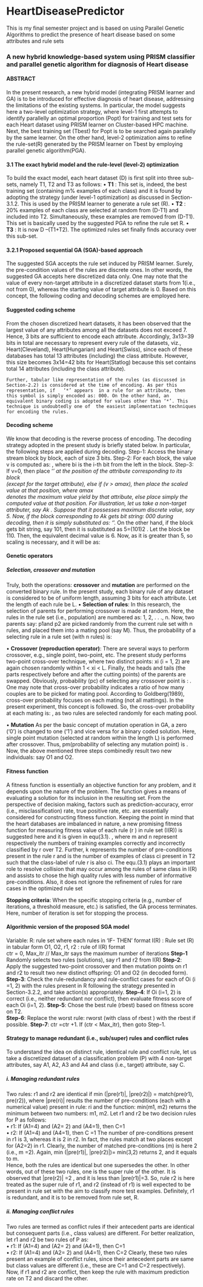 # HeartDiseasePredictor
This is my final semester project and is based on using Parallel Genetic Algorithms to predict the presence of heart disease based on some attributes and rule sets

### A new hybrid knowledge-based system using PRISM classifier and  parallel genetic algorithm for diagnosis of  Heart disease
#### ABSTRACT     
In the present  research, a new hybrid model (integrating PRISM learner and GA) is to be  introduced for effective diagnosis of heart disease, addressing the limitations of the existing systems. In particular, the model suggests  here a two-level optimization strategy, where level-1 first attempts to identify parallelly an optimal proportion (Popt) for  training and test sets for each Heart dataset  using PRISM learner on Cluster-based HPC machine. Next, the best training set (Tbest)  for  Popt  is to be searched again parallelly by the same learner. On the other hand, level-2 optimization aims to refine the rule-set(R) generated by the PRISM learner on Tbest by employing parallel genetic algorithm(PGA). 



#### 3.1 The exact hybrid model and the rule-level (level-2)  optimization
To build the exact model, each heart dataset (D) is first split into three sub-sets, namely T1, T2 and T3  as follows:
•	**T1** :  This set is, indeed, the best training set (containing m% examples of each class) and it is  found by adopting the strategy (under level-1 optimization) as discussed in Section-3.1.2.  This is used by the PRISM learner to generate a rule set (R).
•	**T2** :  20% examples of  each class  are  selected  at random from (D-T1) and included into T2. Simultaneously, these examples are removed  from (D-T1).  This set is basically used by the suggested PGA to refine the rule set R.
•	 **T3** : It is  now  D –(T1+T2). The optimized rules set finally finds accuracy over this sub-set.


#### 3.2.1 Proposed sequential GA (SGA)-based approach
The suggested SGA accepts the rule set induced by PRISM learner. Surely, the pre-condition values of the rules are discrete ones. In other words, the suggested GA accepts here discretized data only. One may note that the value of every non-target attribute in a discretized dataset starts from 1(i.e., not from 0), whereas the starting value of target attribute is 0. Based on this concept, the following coding and decoding schemes are employed here.



#### Suggested coding scheme
From the chosen discretized heart datasets, it has been observed that the largest value of any attributes among all the datasets does not exceed 7. Hence, 3 bits are sufficient to encode each attribute. Accordingly,  3x13=39 bits in total are necessary to represent every rule of the datasets, viz., Heart(Cleveland), Heart(Hungarian) and Heart(Swiss), since each of these databases has total 13 attributes (including) the class attribute. However, this size becomes 3x14=42 bits for Heart(Statlog) because this set contains total 14 attributes (including the class attribute).
    
    Further, tabular like representation of the rules (as discussed in Section-2.2) is considered at the time of encoding. As per this representation, if   ‘*’ appears  in a rule for an attribute, then this symbol is simply encoded as: 000. On the other hand, an equivalent binary coding is adopted for values other than ‘*’. This technique is undoubtedly one of  the easiest implementation techniques for encoding the rules.
    
    
    
#### Decoding scheme
We know that decoding is the reverse process of encoding. The decoding strategy adopted in the present study is briefly stated below. In particular, the following steps are applied during decoding.
   Step-1:   Access the binary stream block by block, each of size 3 bits.
   Step-2: For each block, the value v is computed as:  , where bi  is the i-th bit from the left in 
                the block.
   Step-3: If v=0, then place ‘*’ at the position of the attribute corresponding to its block     
                                                                                        (except for the target attribute),
        else   if  (v > amax),  then place the scaled value   at that position, where amax      
           denotes the maximum value yield by that attribute,
             else place simply the  computed value at that position.
For illustration, let us take a non-target  attributer, say Ak . Suppose that it possesses maximum discrete value, say 5. Now, if  the block corresponding to Ak  gets bit string: 000 during decoding, then it is simply substituted as: ‘*’. On the other hand, if the block gets bit string, say 101, then it is substituted as 5=(101)2 . Let the  block be  110. Then, the equivalent decimal value is 6. Now, as it is greater than 5,  so scaling is necessary, and it will be as:
                                                                                         




#### Genetic  operators
##### Selection,  crossover  and mutation
Truly, both the operations: **crossover** and **mutation** are performed on the converted binary rule. In the  present study,  each  binary rule  of  any dataset  is  considered  to  be  of  uniform  length,  assuming  3 bits  for  each  attribute. Let the length of each rule be L.
•	**Selection of rules**:    In  this  research,  the  selection  of  parents  for  performing  crossover is  made at  random.  Here, the rules  in  the  rule  set (i.e.,  population)  are numbered as:  1,  2,  .  .  ., n.  Now,  two  parents  say:  p1and  p2  are  picked randomly  from  the  current  rule  set with n  rules,  and  placed  them  into  a  mating  pool (say M).  Thus, the probability of a selecting rule in a rule set (with n rules) is: 

•	**Crossover (reproduction operator)**:  There are several ways to perform crossover, e.g., single point, two-point, etc.  The  present study performs  two-point cross-over technique, where two  distinct points: xi  (i  =  1,  2)  are  again chosen randomly  within  1  <  xi <  L.  Finally,  the heads  and  tails  (the  parts  respectively  before  and  after  the  cutting points)  of  the  parents  are  swapped. Obviously, probability (pc) of selecting any crossover point is : .  One may note that cross-over probability indicates a ratio of how many  couples are to be picked for mating pool. According to Goldberg(1989), cross-over probability focuses on each mating (not all mattings). In the present experiment, this concept is followed. So, the cross-over probability  at each mating is:  , as two rules are selected randomly for each mating pool.

•	**Mutation**    As per the basic concept of mutation operation in GA,  a  zero  (‘0’)  is  changed  to  one  (‘1’)  and vice  versa  for a binary coded solution.  Here, single point  mutation (selected at random within the length L) is performed after crossover. Thus, pm(probability of selecting any mutation point) is   .  Now, the above mentioned three steps combinedly result two  new  individuals: say  O1   and  O2.


#### Fitness function 
A fitness  function  is  essentially  an objective  function  for  any problem, and it depends upon  the nature of the problem. The function gives  a  means  of  evaluating a solution for its inclusion in the resulting set.   From the perspective of decision making, factors such as prediction-accuracy, error (i.e.,  misclassification)  rate, true positive rate, etc. are essentially considered for constructing fitness function. 
    Keeping the point in mind that the heart databases are imbalanced in nature,  a  new promising  fitness  function  for  measuring fitness value of each rule (r ) in rule set (I(R)) is suggested here and it is  given in equ(3.1).
          , where m  and n represent respectively the numbers of training examples correctly  and  incorrectly classified by r over T2.  Further, k  represents the number of pre-conditions present in the rule  r  and   is the number of examples of class ci   present in T2 such that the class-label of rule r is also ci.
   The equ.(3.1) plays an important role to resolve collision that may occur  among the rules of same class  in I(R)  and assists to chose the high quality rules with less number of informative  pre-conditions. Also, it does not ignore the refinement of rules for rare cases in the optimized rule set
   
**Stopping criteria**:  When the specific stopping criteria (e.g., number of iterations, a threshold measure, etc.) is satisfied, the GA process terminates. Here, number of  iteration is set for stopping the process.



#### Algorithmic version of the proposed SGA model
  Variable:        R: rule set where each rules in ‘IF- THEN’ format
          I(R) :   Rule set (R) in tabular form
     O1, O2, r1, r2 : rule  of  I(R) format   
     ctr = 0, Max_itr    // Max_itr  says  the  maximum number of iterations
 **Step-1** Randomly selects two rules (solutions), say r1 and r2 from I(R) 
 **Step-2**:   Apply  the suggested two-point crossover and then  mutation points  on  r1 
                  and r2 to result two new  distinct offspring:  O1 and O2 (in decoded form). 
   **Step-3**: Check the rule-redundancy and  rule-conflict  cases for each  of  Oi (i =1, 2) with the rules 
           present in R following the strategy presented in Section-3.2.2, and  take action(s) appropriately.
   **Step-4**:    If   Oi (i=1, 2) is correct (i.e., neither redundant nor conflict),  then evaluate fitness score of 
             each  Oi (i=1, 2).
    **Step-5**:   Chose the best rule (rbest) based on fitness score  on T2.  
     **Step-6**:  Replace the worst rule:  rworst   (with class of  rbest )  with   the  rbest  if possible.
     **Step-7**: ctr =ctr +1. If (ctr < Max_itr),  then  goto  Step-1.



#### Strategy  to  manage  redundant (i.e., sub/super) rules  and conflict rules
To  understand  the  idea on  distinct  rule, identical  rule  and  conflict  rule, let us take  a  discretized dataset of a  classification problem (P) with 4 non-target attributes, say  A1, A2, A3 and A4  and class (i.e., target) attribute, say C.
##### i.	Managing redundant rules
Two rules:  r1 and r2 are identical if  min (|pre(r1)|, |pre(r2)|) = match(pre(r1), pre(r2)), where |pre(ri)|  results the number of  pre-conditions (each with a numerical value) present in rule: ri  and  the function: min(m1, m2) returns the minimum between two numbers: m1, m2.
 Let  r1 and  r2   be  two decision  rules for  P  as follows:    
•	r1:   If (A1=4) and (A2= 2)  and  (A4=1), then  C=1    
•	r2:   If (A1=4)  and  (A4=1), then  C =1 
The number of pre-conditions  present in  r1  is  3, whereas it is 2 in r2. In fact, the rules  match  at  two  places except for (A2=2) in  r1. Clearly, the number of  matched  pre-conditions (m) is here 2 (i.e.,              m =2).  Again,  min (|pre(r1)|, |pre(r2)|)= min(3,2) returns 2,   and it  equals  to  m.   
    Hence, both  the  rules  are  identical   but one  supersedes  the  other. In other words, out of these two rules, one is  the super rule of the other. It is observed that  |pre(r2)| =2 , and  it is less than |pre(r1)|=3. So,  rule  r2  is here treated as  the super rule of  r1, and  r2 (instead  of  r1)  is  well expected to be present in  rule set with  the aim  to classify more test examples. Definitely, r1 is redundant, and it is to be removed from rule set, R.  


##### ii.	Managing conflict  rules     
Two rules are termed as conflict rules if their  antecedent parts  are  identical  but consequent parts (i.e., class values) are different. For better realization, let  r1   and   r2  be two rules  of  P  as:    
•	r1:   If (A1=4) and (A2= 2)  and  (A4=1), then  C=1    
•	 r2:   If (A1=4) and (A2= 2)  and  (A4=1), then  C=2
   Clearly, these two rules present an example of conflict rules, since their antecedent parts are same but class values  are different (i.e., these are  C=1  and  C=2 respectively).
     Now, if r1  and  r2 are conflict, then keep the rule with maximum prediction rate on T2 and discard the other.

